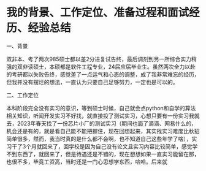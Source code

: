 # 我的背景、工作定位、准备过程和面试经历、经验总结

一、背景

​	双非本、考了两次985硕士都以差2分进复试告终，最后调剂到另一所综合实力稍强的双非读硕士，本硕都是软件工程专业，24届应届毕业生。虽然两次全力以赴的考研都以失败告终，感觉差了一点运气和心态的调整，成了我非常难忘的经历，但我并没有摆烂的想法，一直认为只要自己足够努力，一定也是可以的。

二、工作定位

​	本科阶段完全没有实习的意识，等到硕士时候，自己就会点python和自学的算法相关知识，听闻开发实习不好找，就直接投了测试实习，心想只要有一份实习我就去，2023年春天找了一份芯片小厂的测试实习（期间也面了滴滴、网易什么的，机会还是有的，就是看自己能不能把握住，现在回想起来，其实找实习难度比秋招简单很多，然而，我当时真的是什么都不会啊，也不知道自己这些年学了啥），实习干了3个月就回来了，回学校是因为自己没有论文且实习内容比较简单，感觉学不到东西了，就回来了，但是待遇还是不错的，现在想想如果一直实习能留在那，也很不多，毕竟工资高，当时还是一门心思想学东西，哈哈。后来就